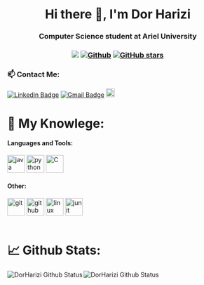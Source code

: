 <h1 align="center">Hi there 👋, I'm Dor Harizi</h1>
<h3 align="center">Computer Science student at Ariel University</h3>

<h3 align="center"> 
  
![](https://visitor-badge.laobi.icu/badge?page_id=DorHarizi.DorHarizi) 
[![Github](https://img.shields.io/github/followers/DorHarizi?label=Followers&style=social)](https://github.com/DorHarizi) 
[![GitHub stars](https://img.shields.io/github/stars/DorHarizi?label=Stars&style=social)](https://github.com/DorHarizi)  

<h3> 📫 Contact Me:</h3>

[![Linkedin Badge](https://img.shields.io/badge/-Linkedin-blue?style=flat-square&logo=Linkedin&logoColor=white&link=https://www.linkedin.com/in/dor-harizi-55175b18a/)](https://www.linkedin.com/in/dor-harizi-55175b18a/)
[![Gmail Badge](https://img.shields.io/badge/-dorharizijob@gmail.com-c14438?style=flat-square&logo=Gmail&logoColor=white&link=mailto:dorharizijob@gmail.com)](mailto:dorharizijob@gmail.com)
<a href="https://www.facebook.com/profile.php?id=100000314424944"><img src="https://img.shields.io/badge/Facebook-1877F2?style=for-the-badge&logo=facebook&logoColor=white" alt="facebook" height="20"/></a>

  
<h1> 🔬 My Knowlege:</h1>
<h4 align="left">Languages and Tools:</h3>
<p align="left"> 
<span>
    <img src="https://img.shields.io/badge/Java-ED8B00?style=for-the-badge&logo=java&logoColor=white" alt="java" height="40"/>
    <img src="https://img.shields.io/badge/Python-14354C?style=for-the-badge&logo=python&logoColor=white" alt="python" height="40"/>
    <img src="https://img.shields.io/badge/C-00599C?style=for-the-badge&logo=c&logoColor=white" alt="C" height="40"/>
</span>

<h4 align="left">Other:</h3>
<span>
    <img src="https://img.shields.io/badge/Git-F05032?style=for-the-badge&logo=git&logoColor=white" alt="git" height="40"/>
    <img src="https://img.shields.io/badge/GitHub-100000?style=for-the-badge&logo=github&logoColor=white" alt="github" height="40"/>
    <img src="https://img.shields.io/badge/Linux-FCC624?style=for-the-badge&logo=linux&logoColor=black" alt="linux" height="40"/>
    <img src="https://img.shields.io/badge/Junit5-25A162?style=for-the-badge&logo=junit5&logoColor=white" alt="junit" height="40"/>
</span>
</br></br>
</p>
<h1>📈 Github Stats:</h1>
<img align="left" alt="DorHarizi Github Status" src="https://github-readme-stats.vercel.app/api?username=DorHarizi&show_icons=true&theme=onedark">

<img align="left" alt="DorHarizi Github Status" src="https://github-readme-stats.vercel.app/api/top-langs/?username=DorHarizi&layout=compact&theme=onedark">


